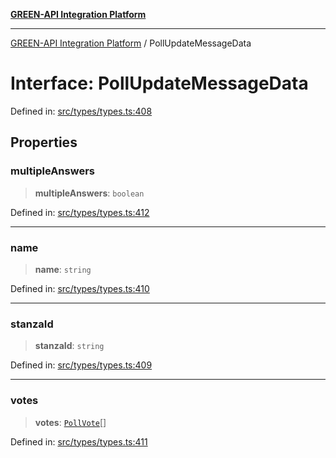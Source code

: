 [**GREEN-API Integration Platform**](../README.md)

***

[GREEN-API Integration Platform](../globals.md) / PollUpdateMessageData

# Interface: PollUpdateMessageData

Defined in: [src/types/types.ts:408](https://github.com/green-api/greenapi-integration/blob/1e2009040b9fbee0c78f6935b3e8b1d1b6550313/src/types/types.ts#L408)

## Properties

### multipleAnswers

> **multipleAnswers**: `boolean`

Defined in: [src/types/types.ts:412](https://github.com/green-api/greenapi-integration/blob/1e2009040b9fbee0c78f6935b3e8b1d1b6550313/src/types/types.ts#L412)

***

### name

> **name**: `string`

Defined in: [src/types/types.ts:410](https://github.com/green-api/greenapi-integration/blob/1e2009040b9fbee0c78f6935b3e8b1d1b6550313/src/types/types.ts#L410)

***

### stanzaId

> **stanzaId**: `string`

Defined in: [src/types/types.ts:409](https://github.com/green-api/greenapi-integration/blob/1e2009040b9fbee0c78f6935b3e8b1d1b6550313/src/types/types.ts#L409)

***

### votes

> **votes**: [`PollVote`](PollVote.md)[]

Defined in: [src/types/types.ts:411](https://github.com/green-api/greenapi-integration/blob/1e2009040b9fbee0c78f6935b3e8b1d1b6550313/src/types/types.ts#L411)
